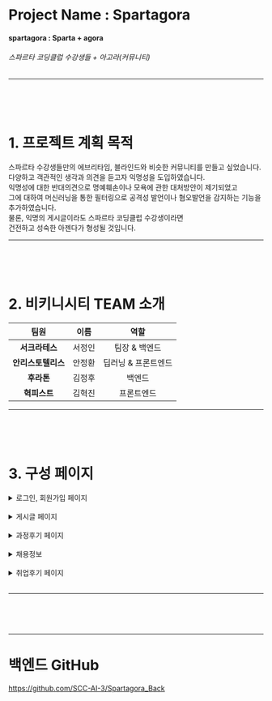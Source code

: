 
# Project Name : Spartagora


#### spartagora : Sparta + agora
######   스파르타 코딩클럽 수강생들 + 아고라(커뮤니티)

---

</br>
</br>
</br>

# 1. 프로젝트 계획 목적

스파르타 수강생들만의 에브리타임, 블라인드와 비슷한 커뮤니티를 만들고 싶었습니다.
</br>다양하고 객관적인 생각과 의견을 듣고자 익명성을 도입하였습니다.
</br>익명성에 대한 반대의견으로 명예훼손이나 모욕에 관한 대처방안이 제기되었고
</br>그에 대하여 머신러닝을 통한 필터링으로 공격성 발언이나 혐오발언을 감지하는 기능을 추가하였습니다.
</br>물론, 익명의 게시글이라도 스파르타 코딩클럽 수강생이라면
</br>건전하고 성숙한 아젠다가 형성될 것입니다.

---

</br>
</br>
</br>

# 2. 비키니시티 TEAM 소개

| 팀원 | 이름 | 역할 |
|:----------:|:----------:|:----------:|
| **서크라테스** | 서정인 | 팀장 & 백엔드 |
| **안리스토텔리스** | 안정환 | 딥러닝 & 프론트엔드 |
| **후라톤** | 김정후 | 백엔드 |
| **혁피스트** | 김혁진 | 프론트엔드 |

---

</br>
</br>
</br>

# 3. 구성 페이지

<details>
<summary>로그인, 회원가입 페이지</summary>
<div markdown="1">
</br>- 로그인 페이지
</br>

![스크린샷 2022-08-03 12 36 31](https://user-images.githubusercontent.com/102138834/182538392-d8d530b7-3f21-45a7-9dec-e22b8e7cb6e9.png)

</br>- 회원가입 페이지
</br>

![스크린샷 2022-08-03 15 43 31](https://user-images.githubusercontent.com/102138834/182541937-784ebff2-3fc7-4b51-abf4-48db3684813f.png)

![스크린샷 2022-08-03 15 43 46](https://user-images.githubusercontent.com/102138834/182541829-158577bd-9eec-4cd7-a831-1ba97619793c.png)


</br>
</div>

</details>
</br>
<details>
<summary>게시글 페이지</summary>
<div markdown="1">
</br>- 게시판 메인화면

![스크린샷 2022-08-03 12 38 04](https://user-images.githubusercontent.com/102138834/182538456-cde1671f-832d-4697-a71f-945c9ca29306.png)

</br>- 각각 게시판 카테고리 리스트

![스크린샷 2022-08-03 15 46 55](https://user-images.githubusercontent.com/102138834/182542476-503592ff-548f-4d8b-bd9f-58234d3fd46a.png)

</br>- 상세 게시글

![스크린샷 2022-08-03 15 46 24](https://user-images.githubusercontent.com/102138834/182542502-62c3c7ef-4e7d-4814-b311-a012992cdec5.png)

</br>- 게시판 글 작성

</br>
</div>

</details>
</br>
<details>
<summary>과정후기 페이지</summary>
<div markdown="1">
</br>- 과정후기 메인화면

</br>- 과정후기 작성 페이지

</br>
</div>
</details>
</br>

<details>
<summary>채용정보</summary>
<div markdown="1">
</br>- 추후 추가예정
</br>
</div>
</details>
</br>

<details>
<summary>취업후기 페이지</summary>
<div markdown="1">
</br>- 과정후기 메인화면

</br>- 취업후기 상세 게시글

</br>
</div>
</details>
</br>

---

</br>
</br>
</br>


---
# 백엔드 GitHub
https://github.com/SCC-AI-3/Spartagora_Back

